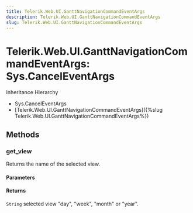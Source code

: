 ```yaml
---
title: Telerik.Web.UI.GanttNavigationCommandEventArgs
description: Telerik.Web.UI.GanttNavigationCommandEventArgs
slug: Telerik.Web.UI.GanttNavigationCommandEventArgs
---
```


# Telerik.Web.UI.GanttNavigationCommandEventArgs: Sys.CancelEventArgs


Inheritance Hierarchy

* Sys.CancelEventArgs
* [Telerik.Web.UI.GanttNavigationCommandEventArgs]({%slug Telerik.Web.UI.GanttNavigationCommandEventArgs%})


## Methods

### get_view

Returns the name of the selected view. 

#### Parameters

#### Returns

`String` selected view "day", "week", "month" or "year".

